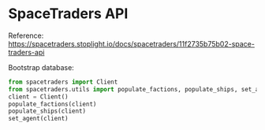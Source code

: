# SpaceTraders API

Reference: https://spacetraders.stoplight.io/docs/spacetraders/11f2735b75b02-space-traders-api

Bootstrap database:

```python
from spacetraders import Client
from spacetraders.utils import populate_factions, populate_ships, set_agent
client = Client()
populate_factions(client)
populate_ships(client)
set_agent(client)
```

